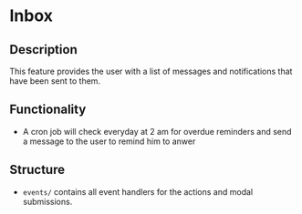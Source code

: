 # Inbox

## Description

This feature provides the user with a list of messages and notifications that have been sent to them.

## Functionality

- A cron job will check everyday at 2 am for overdue reminders and send a message to the user to remind him to anwer

## Structure

- `events/` contains all event handlers for the actions and modal submissions.
